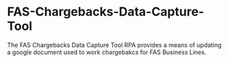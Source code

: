 # FAS-Chargebacks-Data-Capture-Tool
The FAS Chargebacks Data Capture Tool RPA provides a means of updating a google document used to work chargebakcs for FAS Business Lines. 
